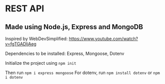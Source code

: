 # REST API

## Made using Node.js, Express and MongoDB
Inspired by WebDevSimplified: https://www.youtube.com/watch?v=fgTGADljAeg

Dependencies to be installed: Express, Mongoose, Dotenv

Initialize the project using
`npm init`

Then run `npm i express mongoose`
For dotenv, run `npm install dotenv` or `npm i dotenv`
